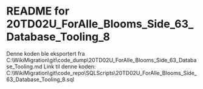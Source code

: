 # README for 20TD02U_ForAlle_Blooms_Side_63_Database_Tooling_8
Denne koden ble eksportert fra C:\WikiMigration\git\code_dump\20TD02U_ForAlle_Blooms_Side_63_Database_Tooling.md
Link til denne koden: C:\WikiMigration\git\code_repo\SQLScripts\20TD02U_ForAlle_Blooms_Side_63_Database_Tooling_8.sql
